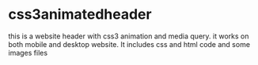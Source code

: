 # css3animatedheader
this is a website header with css3 animation and media query. it works on both mobile and desktop website. It includes css and html code and some images files
